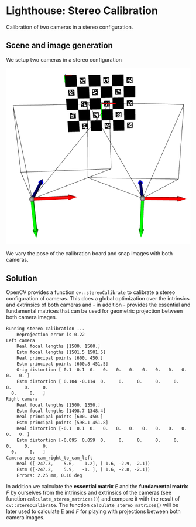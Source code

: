 # Lighthouse: Stereo Calibration

Calibration of two cameras in a stereo configuration.

## Scene and image generation

We setup two cameras in a stereo configuration

![](images/stereo_setup.png)

We vary the pose of the calibration board and snap images with both cameras.

## Solution

OpenCV provides a function `cv::stereoCalibrate` to calibrate a stereo configuration of cameras. This does a global optimization over the intrinsics and extrinsics of both cameras and - in addition - provides the essential and fundamental matrices that can be used for geometric projection between both camera images.

```
Running stereo calibration ...
    Reprojection error is 0.22
Left camera
    Real focal lengths [1500. 1500.]
    Estm focal lengths [1501.5 1501.5]
    Real principal points [600. 450.]
    Estm principal points [600.8 451.5]
    Orig distortion [ 0.1 -0.1  0.   0.   0.   0.   0.   0.   0.   0.   0.   0. ]
    Estm distortion [ 0.104 -0.114  0.     0.     0.     0.     0.     0.     0.     0.
  0.     0.   ]
Right camera
    Real focal lengths [1500. 1350.]
    Estm focal lengths [1498.7 1348.4]
    Real principal points [600. 450.]
    Estm principal points [598.1 451.8]
    Real distortion [-0.1  0.1  0.   0.   0.   0.   0.   0.   0.   0.   0.   0. ]
    Estm distortion [-0.095  0.059  0.     0.     0.     0.     0.     0.     0.     0.
  0.     0.   ]
Camera pose cam_right_to_cam_left
    Real ([-247.3,    5.6,    1.2], [ 1.6, -2.9, -2.1])
    Estm ([-247.2,    5.9,   -1. ], [ 1.6, -2.8, -2.1])
    Errors: 2.25 mm, 0.10 deg
```

In addition we calculate the **essential matrix** $`E`$ and the **fundamental matrix** $`F`$ by ourselves from the intrinsics and extrinsics of the cameras (see function `calculate_stereo_matrices()`) and compare it with the result of `cv::stereoCalibrate`. The function `calculate_stereo_matrices()` will be later used to calculate $`E`$ and $`F`$ for playing with projections between both camera images.
